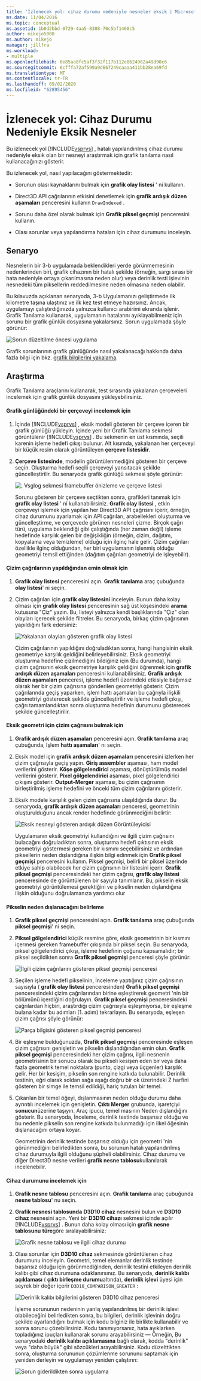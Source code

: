 ```yaml
---
title: 'İzlenecek yol: cihaz durumu nedeniyle nesneler eksik | Microsoft Docs'
ms.date: 11/04/2016
ms.topic: conceptual
ms.assetid: 1b0d2bbd-0729-4aa5-8308-70c5bf1468c5
author: mikejo5000
ms.author: mikejo
manager: jillfra
ms.workload:
- multiple
ms.openlocfilehash: 0e85aa8fc5af3f32f117b112e8624962a49d90c6
ms.sourcegitcommit: 6cfffa72af599a9d667249caaaa411bb28ea69fd
ms.translationtype: MT
ms.contentlocale: tr-TR
ms.lasthandoff: 09/02/2020
ms.locfileid: "62895456"
---
```

# <a name="walkthrough-missing-objects-due-to-device-state"></a>İzlenecek yol: Cihaz Durumu Nedeniyle Eksik Nesneler
Bu izlenecek yol [!INCLUDE[vsprvs](../../code-quality/includes/vsprvs_md.md)] , hatalı yapılandırılmış cihaz durumu nedeniyle eksik olan bir nesneyi araştırmak için grafik tanılama nasıl kullanacağınızı gösterir.

 Bu izlenecek yol, nasıl yapılacağını göstermektedir:

- Sorunun olası kaynaklarını bulmak için **grafik olay listesi** ' ni kullanın.

- Direct3D API çağrılarının etkisini denetlemek için **grafik ardışık düzen aşamaları** penceresini kullanın `DrawIndexed` .

- Sorunu daha özel olarak bulmak için **Grafik piksel geçmişi** penceresini kullanın.

- Olası sorunlar veya yapılandırma hataları için cihaz durumunu inceleyin.

## <a name="scenario"></a>Senaryo
 Nesnelerin bir 3-b uygulamada beklendikleri yerde görünmemesinin nedenlerinden biri, grafik cihazının bir hatalı şekilde (örneğin, sargı sırası bir hata nedeniyle ortaya çıkarılmasına neden olur) veya derinlik testi işlevinin nesnedeki tüm piksellerin reddedilmesine neden olmasına neden olabilir.

 Bu kılavuzda açıklanan senaryoda, 3-b Uygulamanızı geliştirmede ilk kilometre taşına ulaştınız ve ilk kez test etmeye hazırsınız. Ancak, uygulamayı çalıştırdığınızda yalnızca kullanıcı arabirimi ekranda işlenir. Grafik Tanılama kullanarak, uygulamanın hatalarını ayıklayabilmeniz için sorunu bir grafik günlük dosyasına yakalarsınız. Sorun uygulamada şöyle görünür:

 ![Sorun düzeltilme öncesi uygulama](media/vsg_walkthru1_firstview.png "vsg_walkthru1_firstview")

 Grafik sorunlarının grafik günlüğünde nasıl yakalanacağı hakkında daha fazla bilgi için bkz. [grafik bilgilerini yakalama](capturing-graphics-information.md).

## <a name="investigation"></a>Araştırma
 Grafik Tanılama araçlarını kullanarak, test sırasında yakalanan çerçeveleri incelemek için grafik günlük dosyasını yükleyebilirsiniz.

#### <a name="to-examine-a-frame-in-a-graphics-log"></a>Grafik günlüğündeki bir çerçeveyi incelemek için

1. İçinde [!INCLUDE[vsprvs](../../code-quality/includes/vsprvs_md.md)] , eksik modeli gösteren bir çerçeve içeren bir grafik günlüğü yükleyin. İçinde yeni bir Grafik Tanılama sekmesi görüntülenir [!INCLUDE[vsprvs](../../code-quality/includes/vsprvs_md.md)] . Bu sekmenin en üst kısmında, seçili karenin işleme hedefi çıkışı bulunur. Alt kısımda, yakalanan her çerçeveyi bir küçük resim olarak görüntüleyen **çerçeve listesidir**.

2. **Çerçeve listesinde**, modelin görüntülenmediğini gösteren bir çerçeve seçin. Oluşturma hedefi seçili çerçeveyi yansıtacak şekilde güncelleştirilir. Bu senaryoda grafik günlüğü sekmesi şöyle görünür:

    ![. Vsglog sekmesi framebuffer önizleme ve çerçeve listesi](media/vsg_walkthru1_experiment.png "vsg_walkthru1_experiment")

   Sorunu gösteren bir çerçeve seçtikten sonra, grafikleri tanımak için **grafik olay listesi** ' ni kullanabilirsiniz. **Grafik olay listesi** , etkin çerçeveyi işlemek için yapılan her Direct3D API çağrısını içerir, örneğin, cihaz durumunu ayarlamak için API çağrıları, arabellekleri oluşturma ve güncelleştirme, ve çerçevede görünen nesneleri çizme. Birçok çağrı türü, uygulama beklendiği gibi çalıştığında (her zaman değil) işleme hedefinde karşılık gelen bir değişikliğin (örneğin, çizim, dağıtım, kopyalama veya temizleme) olduğu için ilginç hale gelir. Çizim çağrıları özellikle ilginç olduğundan, her biri uygulamanın işlenmiş olduğu geometriyi temsil ettiğinden (dağıtım çağrıları geometriyi de işleyebilir).

#### <a name="to-ensure-that-draw-calls-are-being-made"></a>Çizim çağrılarının yapıldığından emin olmak için

1. **Grafik olay listesi** penceresini açın. **Grafik tanılama** araç çubuğunda **olay listesi**' ni seçin.

2. Çizim çağrıları için **grafik olay listesini** inceleyin. Bunun daha kolay olması için **grafik olay listesi** penceresinin sağ üst köşesindeki **arama** kutusuna "Çiz" yazın. Bu, listeyi yalnızca kendi başlıklarında "Çiz" olan olayları içerecek şekilde filtreler. Bu senaryoda, birkaç çizim çağrısının yapıldığını fark edersiniz:

    ![Yakalanan olayları gösteren grafik olay listesi](media/vsg_walkthru1_.png "vsg_walkthru1_")

   Çizim çağrılarının yapıldığını doğruladıktan sonra, hangi hangisinin eksik geometriye karşılık geldiğini belirleyebilirsiniz. Eksik geometriyi oluşturma hedefine çizilmediğini bildiğiniz için (Bu durumda), hangi çizim çağrısının eksik geometriye karşılık geldiğini öğrenmek için **grafik ardışık düzen aşamaları** penceresini kullanabilirsiniz. **Grafik ardışık düzen aşamaları** penceresi, işleme hedefi üzerindeki etkisiyle bağımsız olarak her bir çizim çağrısına gönderilen geometriyi gösterir. Çizim çağrılarında geçiş yaparken, işlem hattı aşamaları bu çağrıyla ilişkili geometriyi gösterecek şekilde güncelleştirilir ve işleme hedefi çıkışı, çağrı tamamlandıktan sonra oluşturma hedefinin durumunu gösterecek şekilde güncelleştirilir.

#### <a name="to-find-the-draw-call-for-the-missing-geometry"></a>Eksik geometri için çizim çağrısını bulmak için

1. **Grafik ardışık düzen aşamaları** penceresini açın. **Grafik tanılama** araç çubuğunda, Işlem **hattı aşamaları**' nı seçin.

2. Eksik model için **grafik ardışık düzen aşamaları** penceresini izlerken her çizim çağrısıyla geçiş yapın. **Giriş assembler** aşaması, ham model verilerini gösterir. **Köşe gölgelendirici** aşaması, dönüştürülmüş model verilerini gösterir. **Pixel gölgelendirici** aşaması, pixel gölgelendirici çıkışını gösterir. **Output-Merger** aşaması, bu çizim çağrısının birleştirilmiş işleme hedefini ve önceki tüm çizim çağrılarını gösterir.

3. Eksik modele karşılık gelen çizim çağrısına ulaşıldığında durur. Bu senaryoda, **grafik ardışık düzen aşamaları** penceresi, geometrinin oluşturulduğunu ancak render hedefinde görünmediğini belirtir:

    ![Eksik nesneyi gösteren ardışık düzen Görüntüleyicisi](media/vsg_walkthru1_pipeline.png "vsg_walkthru1_pipeline")

   Uygulamanın eksik geometriyi kullandığını ve ilgili çizim çağrısını bulacağını doğruladıktan sonra, oluşturma hedefi çıktısının eksik geometriyi göstermesi gereken bir kısmını seçebilirsiniz ve ardından piksellerin neden dışlandığına ilişkin bilgi edinmek için **Grafik piksel geçmişi** penceresini kullanın. Piksel geçmişi, belirli bir piksel üzerinde etkiye sahip olabilecek her çizim çağrısının bir listesini içerir. **Grafik piksel geçmişi** penceresindeki her çizim çağrısı, **grafik olay listesi** penceresinde de görüntülenen bir sayıyla tanımlanır. Bu, pikselin eksik geometriyi görüntülemesi gerektiğini ve pikselin neden dışlandığına ilişkin olduğunu doğrulamanıza yardımcı olur

#### <a name="to-determine-why-the-pixel-was-excluded"></a>Pikselin neden dışlanacağını belirleme

1. **Grafik piksel geçmişi** penceresini açın. **Grafik tanılama** araç çubuğunda **piksel geçmişi**' ni seçin.

2. **Piksel gölgelendirici** küçük resmine göre, eksik geometrinin bir kısmını içermesi gereken framebuffer çıkışında bir piksel seçin. Bu senaryoda, piksel gölgelendirici çıkışı, işleme hedefinin çoğunu kapsamalıdır; bir piksel seçildikten sonra **Grafik piksel geçmişi** penceresi şöyle görünür:

    ![İlgili çizim çağrılarını gösteren piksel geçmişi penceresi](media/vsg_walkthru1_hist1.png "vsg_walkthru1_hist1")

3. Seçilen işleme hedefi pikselinin, İnceleme yaptığınız çizim çağrısının sayısıyla ( **grafik olay listesi** penceresinden) **Grafik piksel geçmişi** penceresindeki çizim çağrılarından birine eşleştirerek geometri 'nin bir bölümünü içerdiğini doğrulayın. **Grafik piksel geçmişi** penceresindeki çağrılardan hiçbiri, araştırdığı çizim çağrısıyla eşleşmiyorsa, bir eşleşme bulana kadar bu adımları (1. adım) tekrarlayın. Bu senaryoda, eşleşen çizim çağrısı şöyle görünür:

    ![Parça bilgisini gösteren piksel geçmişi penceresi](media/vsg_walkthru1_hist2.png "vsg_walkthru1_hist2")

4. Bir eşleşme bulduğunuzda, **Grafik piksel geçmişi** penceresinde eşleşen çizim çağrısını genişletin ve pikselin dışlandığından emin olun. **Grafik piksel geçmişi** penceresindeki her çizim çağrısı, ilgili nesnenin geometrisinin bir sonucu olarak bu pikseli kesişen eden bir veya daha fazla geometrik temel noktalara (punto, çizgi veya üçgenler) karşılık gelir. Her bir kesişim, pikselin son rengine katkıda bulunabilir. Derinlik testinin, eğri olarak soldan sağa aşağı doğru bir ok üzerindeki Z harfini gösteren bir simge ile temsil edildiği, hariç tutulan bir temel.

5. Çıkarılan bir temel öğeyi, dışlanmasının neden olduğu durumu daha ayrıntılı incelemek için genişletin. **Çıktı Merger** grubunda, işaretçiyi **sonucun**üzerine taşıyın. Araç ipucu, temel masının Neden dışlandığını gösterir. Bu senaryoda, İnceleme, derinlik testinde başarısız olduğu ve bu nedenle pikselin son rengine katkıda bulunmadığı için ilkel öğesinin dışlanacağını ortaya koyar.

   Geometrinin derinlik testinde başarısız olduğu için geometri 'nin görünmediğini belirledikten sonra, bu sorunun hatalı yapılandırılmış cihaz durumuyla ilgili olduğunu şüpheli olabilirsiniz. Cihaz durumu ve diğer Direct3D nesne verileri **grafik nesne tablosu**kullanılarak incelenebilir.

#### <a name="to-examine-device-state"></a>Cihaz durumunu incelemek için

1. **Grafik nesne tablosu** penceresini açın. **Grafik tanılama** araç çubuğunda **nesne tablosu**' nu seçin.

2. **Grafik nesnesi tablosunda** **D3D10 cihaz** nesnesini bulun ve **D3D10 cihaz** nesnesini açın. Yeni bir **D3D10 cihazı** sekmesi içinde açılır [!INCLUDE[vsprvs](../../code-quality/includes/vsprvs_md.md)] . Bunun daha kolay olması için **grafik nesne tablosunu** **türe**göre sıralayabilirsiniz:

    ![Grafik nesne tablosu ve ilgili cihaz durumu](media/vsg_walkthru1_objtable.png "vsg_walkthru1_objtable")

3. Olası sorunlar için **D3D10 cihaz** sekmesinde görüntülenen cihaz durumunu inceleyin. Geometri, temel elemanlar derinlik testinde başarısız olduğu için görünmediğinden, derinlik testini etkileyen derinlik kalıbı gibi cihaz durumuna odaklanırsınız. Bu senaryoda, **derinlik kalıbı açıklaması** ( **çıktı birleşme durumu**altında), **derinlik işlevi** üyesi için seyrek bir değer içerir `D3D10_COMPARISON_GREATER` :

    ![Derinlik kalıbı bilgilerini gösteren D3D10 cihaz penceresi](media/vsg_walkthru1_devicestate.png "vsg_walkthru1_devicestate")

   İşleme sorununun nedeninin yanlış yapılandırılmış bir derinlik işlevi olabileceğini belirledikten sonra, bu bilgileri, derinlik işlevinin doğru şekilde ayarlandığını bulmak için kodu bilginiz ile birlikte kullanabilir ve sonra sorunu çözebilirsiniz. Kodu tanımıyorsanız, hata ayıklarken topladığınız ipuçları kullanarak sorunu arayabilirsiniz — Örneğin, Bu senaryodaki **derinlik kalıbı açıklamasına** bağlı olarak, kodda "derinlik" veya "daha büyük" gibi sözcükleri arayabilirsiniz. Kodu düzelttikten sonra, oluşturma sorununun çözümlenme sorununu saptamak için yeniden derleyin ve uygulamayı yeniden çalıştırın:

   ![Sorun giderildikten sonra uygulama](media/vsg_walkthru1_finalview.png "vsg_walkthru1_finalview")
